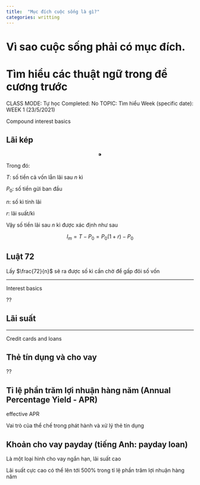 ```yaml
---
title:  "Mục đích cuộc sống là gì?"
categories: writting
---
```

# Vì sao cuộc sống phải có mục đích.

# Tìm hiểu các thuật ngữ trong đề cương trước

CLASS MODE: Tự học
Completed: No
TOPIC: Tìm hiểu
Week (specific date): WEEK 1 (23/5/2021)

Compound interest basics

## Lãi kép

$$⁍$$

Trong đó:

$T$: số tiền cả vốn lẫn lãi sau $n$ kì

$P_0$: số tiền gửi ban đầu

$n$: số kì tính lãi

$r$: lãi suất/kì

Vậy số tiền lãi sau $n$ kì được xác định như sau

$$I_m=T-P_0=P_0(1+r)-P_0$$

## Luật 72

Lấy $\frac{72}{n}$  sẽ ra được số kì cần chờ để gấp đôi số vốn

---

Interest basics

??

## Lãi suất

---

Credit cards and loans

## Thẻ tín dụng và cho vay

??

## Tỉ lệ phần trăm lợi nhuận hàng năm (Annual Percentage Yield - APR)

effective APR

Vai trò của thể chế trong phát hành và xử lý thẻ tín dụng

## Khoản cho vay payday (tiếng Anh: payday loan)

Là một loại hình cho vay ngắn hạn, lãi suất cao

Lãi suất cực cao có thể lên tới 500% trong tỉ lệ phần trăm lợi nhuận hàng năm
